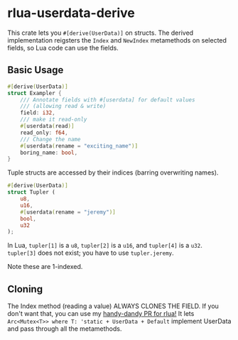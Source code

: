 # rlua-userdata-derive

This crate lets you `#[derive(UserData)]` on structs.
The derived implementation reigsters the `Index` and `NewIndex` metamethods
on selected fields, so Lua code can use the fields.

## Basic Usage

```rust
#[derive(UserData)]
struct Exampler {
    /// Annotate fields with #[userdata] for default values
    /// (allowing read & write)
    field: i32,
    /// make it read-only
    #[userdata(read)]
    read_only: f64,
    /// Change the name
    #[userdata(rename = "exciting_name")]
    boring_name: bool,
}
```

Tuple structs are accessed by their indices (barring overwriting names).

```rust
#[derive(UserData)]
struct Tupler (
    u8,
    u16,
    #[userdata(rename = "jeremy")]
    bool,
    u32
);
```

In Lua, `tupler[1]` is a `u8`, `tupler[2]` is a `u16`,
and `tupler[4]` is a `u32`. `tupler[3]` does not exist; you have to use `tupler.jeremy`.

Note these are 1-indexed.

## Cloning

The Index method (reading a value) ALWAYS CLONES THE FIELD. If you don't want that, you can
use my [handy-dandy PR for rlua!](https://github.com/gamma-delta/rlua-arcmux-userdata)
It lets `Arc<Mutex<T>> where T: 'static + UserData + Default` implement UserData
and pass through all the metamethods.
